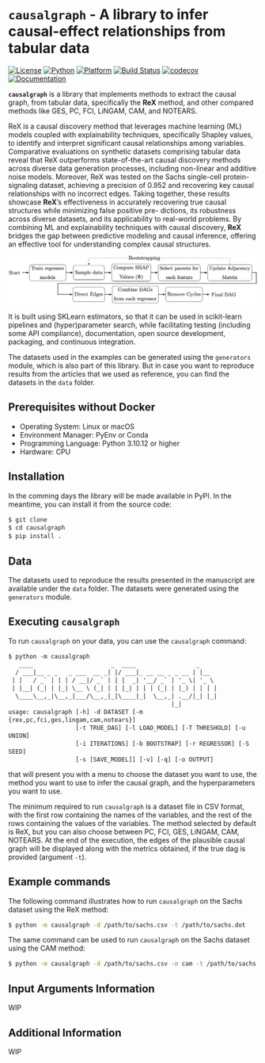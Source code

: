 # `causalgraph` - A library to infer causal-effect relationships from tabular data

[![License](https://img.shields.io/badge/License-MIT-green.svg)](https://opensource.org/licenses/MIT)
[![Python](https://img.shields.io/badge/Python-3.10%2B-blue.svg)](https://www.python.org/downloads/release/python-31012/)
[![Platform](https://img.shields.io/badge/Platform-Linux%20%7C%20macOS-lightgrey.svg)](#)
[![Build Status](https://github.com/renero/causalgraph/actions/workflows/codecov.yaml/badge.svg)](https://github.com/renero/causalgraph/actions/workflows/codecov.yaml)
[![codecov](https://codecov.io/gh/renero/causalgraph/graph/badge.svg?token=HCV0IJDFLQ)](https://codecov.io/gh/renero/causalgraph)
[![Documentation](https://img.shields.io/badge/docs-GitHub%20Pages-blue.svg)](https://renero.github.io/causalgraph/)


**`causalgraph`** is a library that implements methods to extract the causal graph,
from tabular data, specifically the **ReX** method, and other compared methods
like GES, PC, FCI, LiNGAM, CAM, and NOTEARS.

ReX is a causal discovery method that leverages machine learning (ML) models 
coupled with explainability techniques, specifically Shapley values, to 
identify and interpret significant causal relationships among variables. 
Comparative evaluations on synthetic datasets comprising tabular data reveal that 
ReX outperforms state-of-the-art causal discovery methods across diverse data 
generation processes, including non-linear and additive noise models. Moreover, 
ReX was tested on the Sachs single-cell protein-signaling dataset, achieving a 
precision of 0.952 and recovering 
key causal relationships with no incorrect edges. Taking together, these 
results showcase **ReX**’s effectiveness in accurately recovering true causal 
structures while minimizing false positive pre- dictions, its robustness 
across diverse datasets, and its applicability to real-world problems. 
By combining ML and explainability techniques with causal discovery, **ReX** 
bridges the gap between predictive modeling and causal inference, offering an 
effective tool for understanding complex causal structures.

![ReX Schema](./REX.png)

It is built using SKLearn estimators, so that it can be used in scikit-learn 
pipelines and (hyper)parameter search, while facilitating testing (including 
some API compliance), documentation, open source development, packaging, 
and continuous integration.

The datasets used in the examples can be generated using the `generators` 
module, which is also part of this library. But in case you want to 
reproduce results from the articles that we used as reference, you can find 
the datasets in the `data` folder.

## Prerequisites without Docker

- Operating System: Linux or macOS
- Environment Manager: PyEnv or Conda
- Programming Language: Python 3.10.12 or higher
- Hardware: CPU

## Installation

In the comming days the library will be made available in PyPI. 
In the meantime, you can install it from the source code:

```bash
$ git clone
$ cd causalgraph
$ pip install .
```

## Data

The datasets used to reproduce the results presented in the manuscript are 
available under the `data` folder. The datasets were generated using the
`generators` module.

## Executing `causalgraph`

To run `causalgraph` on your data, you can use the `causalgraph` command:

```
$ python -m causalgraph
   ____                      _  ____                 _
  / ___|__ _ _   _ ___  __ _| |/ ___|_ __ __ _ _ __ | |__
 | |   / _` | | | / __|/ _` | | |  _| '__/ _` | '_ \| '_ \
 | |__| (_| | |_| \__ \ (_| | | |_| | | | (_| | |_) | | | |
  \____\__,_|\__,_|___/\__,_|_|\____|_|  \__,_| .__/|_| |_|
                                              |_|
usage: causalgraph [-h] -d DATASET [-m {rex,pc,fci,ges,lingam,cam,notears}] 
                   [-t TRUE_DAG] [-l LOAD_MODEL] [-T THRESHOLD] [-u UNION] 
                   [-i ITERATIONS] [-b BOOTSTRAP] [-r REGRESSOR] [-S SEED] 
                   [-s [SAVE_MODEL]] [-v] [-q] [-o OUTPUT]
```

that will present you with a menu to choose the dataset you want to use, the 
method you want to use to infer the causal graph, and the hyperparameters you
want to use.

The minimum required to run `causalgraph` is a dataset file in CSV format,
with the first row containing the names of the variables, and the rest of
the rows containing the values of the variables. The method selected by default
is ReX, but you can also choose between PC, FCI, GES, LiNGAM, CAM, NOTEARS. 
At the end of the execution, the edges of the plausible causal graph will be 
displayed along with the metrics obtained, if the true dag is provided 
(argument `-t`).


## Example commands

The following command illustrates how to run `causalgraph` on the Sachs dataset
using the ReX method:

```bash
$ python -m causalgraph -d /path/to/sachs.csv -t /path/to/sachs.dot
```

The same command can be used to run `causalgraph` on the Sachs dataset using the
CAM method:

```bash
$ python -m causalgraph -d /path/to/sachs.csv -m cam -t /path/to/sachs.dot
```

## Input Arguments Information

WIP

## Additional Information

WIP